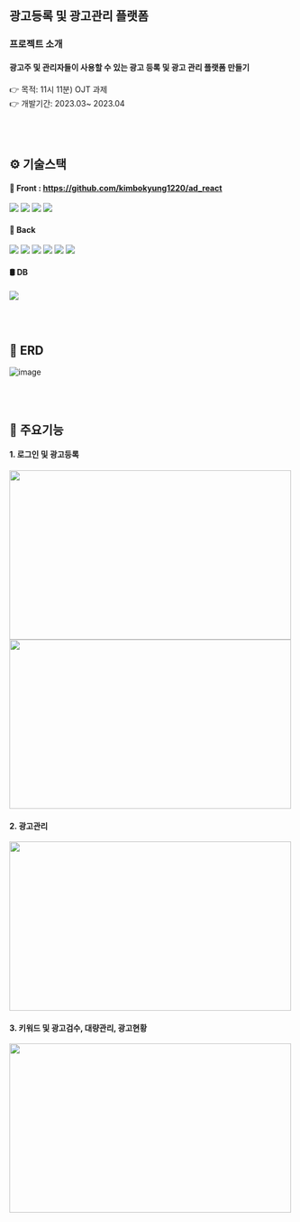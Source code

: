 ## 광고등록 및 광고관리 플랫폼
### 프로젝트 소개
#### 광고주 및 관리자들이 사용할 수 있는 광고 등록 및 광고 관리 플랫폼 만들기
👉 목적: 11시 11분) OJT 과제  
👉 개발기간: 2023.03~ 2023.04  

<br/><br/>

## ⚙ 기술스택
#### 🎨 Front : https://github.com/kimbokyung1220/ad_react
<img src="https://img.shields.io/badge/react-blue?style=flat&logo=react&logoColor=white"> <img src="https://img.shields.io/badge/TypeScript-3178C6?style=flat&logo=TypeScript&logoColor=white"> <img src="https://img.shields.io/badge/AntDesign-0170FE?style=flat&logo=AntDesign&logoColor=white"> <img src="https://img.shields.io/badge/Apache Echarts-AA344D?style=flat&logo=Apache Echarts&logoColor=white">
<br/>

#### 🍃 Back
<img src="https://img.shields.io/badge/JAVA-blue?style=flat&logo=JAVA&logoColor=white"> <img src="https://img.shields.io/badge/Spring Boot-6DB33F?style=flat&logo=Spring Boot&logoColor=white"> <img src="https://img.shields.io/badge/Spring Security-6DB33F?style=flat&logo=springsecurity&logoColor=white"> <img src="https://img.shields.io/badge/Spring Batch-6DB33F?style=flat&logo=Spring Batch&logoColor=white"> <img src="https://img.shields.io/badge/JPA-black?style=flat&logo=jpa&logoColor=white"> <img src="https://img.shields.io/badge/JWT-black?style=flat&logo=JWT&logoColor=white">
<br/>

#### 🛢 DB
 <img src="https://img.shields.io/badge/MySql-4479A1?style=flat&logo=mysql&logoColor=white">

<br/><br/>

## 🔗 ERD
![image](https://user-images.githubusercontent.com/58963042/232231886-cb1133bc-ccfa-47c8-9af1-b043f632ab78.png)

<br/><br/>

## 🎯 주요기능
#### 1. 로그인 및 광고등록
<img src="https://user-images.githubusercontent.com/58963042/232237180-8fd18578-5235-43f5-a745-5e2af26c7daf.gif" width="500" height="300"/><img src="https://user-images.githubusercontent.com/58963042/232237899-701ff57f-3535-43b1-b79c-a132bfed134a.gif" width="500" height="300"/>

#### 2. 광고관리
<img src="https://user-images.githubusercontent.com/58963042/232238494-635d03f0-5c9e-4754-bd44-7904c6d6ab90.gif" width="500" height="300"/>

#### 3. 키워드 및 광고검수, 대량관리, 광고현황
<img src="https://user-images.githubusercontent.com/58963042/232238986-42113238-ab2b-4f1d-a2ab-df8d16e37d24.gif" width="500" height="300"/>



 

